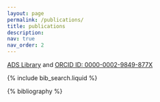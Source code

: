 ```yaml
---
layout: page
permalink: /publications/
title: publications
description:
nav: true
nav_order: 2
---
```


<!-- _pages/publications.md -->

<a href="https://ui.adsabs.harvard.edu/public-libraries/01Dbbf1dT4-gyB51ouj0ZA">ADS Library</a> and <a href="https://orcid.org/0000-0002-9849-877X">ORCID ID: 0000-0002-9849-877X</a>

<!-- Bibsearch Feature -->

{% include bib_search.liquid %}

<div class="publications">

{% bibliography %}

</div>
